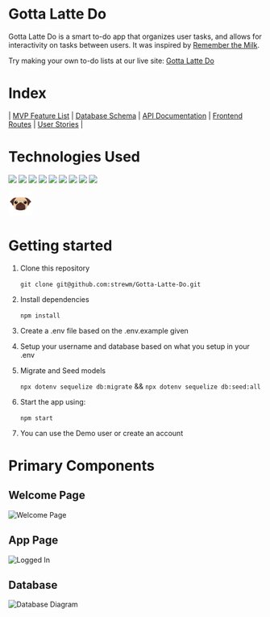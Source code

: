 # Gotta Latte Do

Gotta Latte Do is a smart to-do app that organizes user tasks, and allows for interactivity on tasks between users. It was inspired by [Remember the Milk](https://www.rememberthemilk.com/).

Try making your own to-do lists at our live site: [Gotta Latte Do](https://gotta-latte-do.herokuapp.com/)

# Index
|
[MVP Feature List](https://github.com/strewm/Gotta-Latte-Do/wiki/MVP-Feature-List) |
[Database Schema](https://github.com/strewm/Gotta-Latte-Do/wiki/Database-Schema) |
[API Documentation](https://github.com/strewm/Gotta-Latte-Do/wiki/API-Documentation) |
[Frontend Routes](https://github.com/strewm/Gotta-Latte-Do/wiki/Frontend-Routes) |
[User Stories](https://github.com/strewm/Gotta-Latte-Do/wiki/User-Stories) |


# Technologies Used
<img src="https://cdn.jsdelivr.net/gh/devicons/devicon/icons/javascript/javascript-original.svg" height=40/>
<img src="https://cdn.jsdelivr.net/gh/devicons/devicon/icons/nodejs/nodejs-original.svg" height=40/>
<img src="https://cdn.jsdelivr.net/gh/devicons/devicon/icons/express/express-original.svg" height=40/>
<img src="https://cdn.jsdelivr.net/gh/devicons/devicon/icons/postgresql/postgresql-original.svg" height=40/>
<img src="https://cdn.jsdelivr.net/gh/devicons/devicon/icons/sequelize/sequelize-original.svg" height=40/>
<img src="https://cdn.jsdelivr.net/gh/devicons/devicon/icons/css3/css3-original.svg" height=40/>
<img src="https://cdn.jsdelivr.net/gh/devicons/devicon/icons/html5/html5-original.svg" height=40/>
<img src="https://cdn.jsdelivr.net/gh/devicons/devicon/icons/git/git-original.svg" height=40/>
<img src="https://cdn.jsdelivr.net/gh/devicons/devicon/icons/vscode/vscode-original.svg" height=40/>

![Pug](./images/readme/pug-icon.png)





# Getting started

1. Clone this repository

   ```git clone git@github.com:strewm/Gotta-Latte-Do.git```

2. Install dependencies

    ```npm install```

3.  Create a .env file based on the .env.example given

4.  Setup your username and database based on what you setup in your .env

5. Migrate and Seed models

    ```npx dotenv sequelize db:migrate``` &&
    ```npx dotenv sequelize db:seed:all```

6. Start the app using:

	```npm start```


7. You can use the Demo user or create an account


# Primary Components


## Welcome Page


![Welcome Page](./images/readme/welcomepage.png)

## App Page

![Logged In](./images/readme/frontpage.png)


## Database

![Database Diagram](./images/db-diagram.png)
